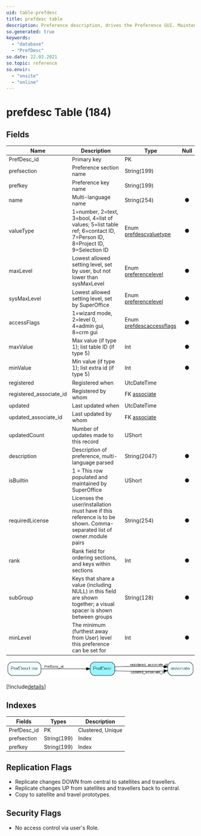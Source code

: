 ```yaml
---
uid: table-prefdesc
title: prefdesc table
description: Preference description, drives the Preference GUI. Maintenance client - controls all preferences in SuperOffice. You find an overview off all standard preference on http://techdoc.superoffice.com.  May be used by third-party developers to add system preferences to be updated from SuperOffice Maintenance client, instead of ini-files. 
so.generated: true
keywords:
  - "database"
  - "PrefDesc"
so.date: 22.03.2021
so.topic: reference
so.envir:
  - "onsite"
  - "online"
---
```


# prefdesc Table (184)

## Fields

| Name | Description | Type | Null |
|------|-------------|------|:----:|
|PrefDesc\_id|Primary key|PK| |
|prefsection|Preference section name|String(199)| |
|prefkey|Preference key name|String(199)| |
|name|Multi-language name|String(254)|&#x25CF;|
|valueType|1=number, 2=text, 3=bool, 4=list of values; 5=list table ref; 6=contact ID, 7=Person ID, 8=Project ID, 9=Selection ID|Enum [prefdescvaluetype](enums/prefdescvaluetype.md)|&#x25CF;|
|maxLevel|Lowest allowed setting level, set by user, but not lower than sysMaxLevel|Enum [preferencelevel](enums/preferencelevel.md)|&#x25CF;|
|sysMaxLevel|Lowest allowed setting level, set by SuperOffice|Enum [preferencelevel](enums/preferencelevel.md)|&#x25CF;|
|accessFlags|1=wizard mode, 2=level 0, 4=admin gui, 8=crm gui|Enum [prefdescaccessflags](enums/prefdescaccessflags.md)|&#x25CF;|
|maxValue|Max value (if type 1); list table ID (if type 5)|Int|&#x25CF;|
|minValue|Min value (if type 1); list extra id (if type 5)|Int|&#x25CF;|
|registered|Registered when|UtcDateTime| |
|registered\_associate\_id|Registered by whom|FK [associate](associate.md)| |
|updated|Last updated when|UtcDateTime| |
|updated\_associate\_id|Last updated by whom|FK [associate](associate.md)| |
|updatedCount|Number of updates made to this record|UShort| |
|description|Description of preference, multi-language parsed|String(2047)|&#x25CF;|
|isBuiltin|1 = This row populated and maintained by SuperOffice|UShort|&#x25CF;|
|requiredLicense|Licenses the user/installation must have if this reference is to be shown. Comma-separated list of owner.module pairs|String(254)|&#x25CF;|
|rank|Rank field for ordering sections, and keys within sections|Int|&#x25CF;|
|subGroup|Keys that share a value (including NULL) in this field are shown together; a visual spacer is shown between groups|String(128)|&#x25CF;|
|minLevel|The minimum (furthest away from User) level this preference can be set for|Int|&#x25CF;|


![PrefDesc table relationship diagram](./media/PrefDesc.png)

[!include[details](./includes/PrefDesc.md)]

## Indexes

| Fields | Types | Description |
|--------|-------|-------------|
|PrefDesc\_id |PK |Clustered, Unique |
|prefsection |String(199) |Index |
|prefkey |String(199) |Index |

## Replication Flags

* Replicate changes DOWN from central to satellites and travellers.
* Replicate changes UP from satellites and travellers back to central.
* Copy to satellite and travel prototypes.

## Security Flags

* No access control via user's Role.

